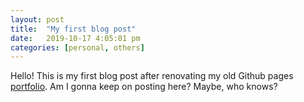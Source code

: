 ```yaml
---
layout: post
title:  "My first blog post"
date:   2019-10-17 4:05:01 pm
categories: [personal, others]
---
```


Hello! This is my first blog post after renovating my old Github pages [portfolio](https://github.com/harryadel/harryadel.github.io). Am I gonna keep on posting here? Maybe, who knows? 
